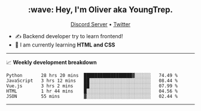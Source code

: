 <h2 align="center">:wave: Hey, I'm Oliver aka YoungTrep.</h2>
<p align="center">
  <a href="https://discord.gg/CfRPnCDEaN">Discord Server</a> •
  <a href="https://twitter.com/trep_young">Twitter</a>
</p>

- ✍️ Backend developer try to learn frontend!
- 📝 I am currently learning **HTML and CSS**

-------

📈 **Weekly development breakdown**
<!--START_SECTION:waka-->
```text
Python       28 hrs 20 mins  ██████████████████▓░░░░░░   74.49 % 
JavaScript   3 hrs 12 mins   ██░░░░░░░░░░░░░░░░░░░░░░░   08.44 % 
Vue.js       3 hrs 2 mins    ██░░░░░░░░░░░░░░░░░░░░░░░   07.99 % 
HTML         1 hr 44 mins    █░░░░░░░░░░░░░░░░░░░░░░░░   04.56 % 
JSON         55 mins         ▓░░░░░░░░░░░░░░░░░░░░░░░░   02.44 % 
```
<!--END_SECTION:waka-->

-------
